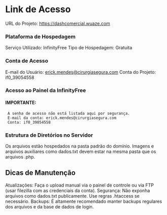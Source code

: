 # Link de Acesso
 URL do Projeto: https://dashcomercial.wuaze.com

### Plataforma de Hospedagem
 Serviço Utilizado: InfinityFree
 Tipo de Hospedagem: Gratuita

### Conta de Acesso
 E-mail do Usuário: erick.mendes@cirurgiasegura.com
 Conta do Projeto: if0_39054558

### Acesso ao Painel da InfinityFree
 #### IMPORTANTE:
     A senha de acesso não está listada aqui por segurança.
     E-mail da conta: erick.mendes@cirurgiasegura.com
     Conta: if0_39054558

### Estrutura de Diretórios no Servidor
 Os arquivos estão hospedados na pasta padrão do domínio.
 Imagens e arquivos auxiliares como dados.txt devem estar na mesma pasta que os arquivos .php.

## Dicas de Manutenção
 Atualizações: Faça o upload manual via o painel de controle ou via FTP (usar filezilla com as credenciais da conta).
 Segurança: Não exponha arquivos como dados.txt publicamente. Use regras .htaccess se necessário.
 Backups: É altamente recomendado manter backups regulares dos arquivos e da base de dados de login.
